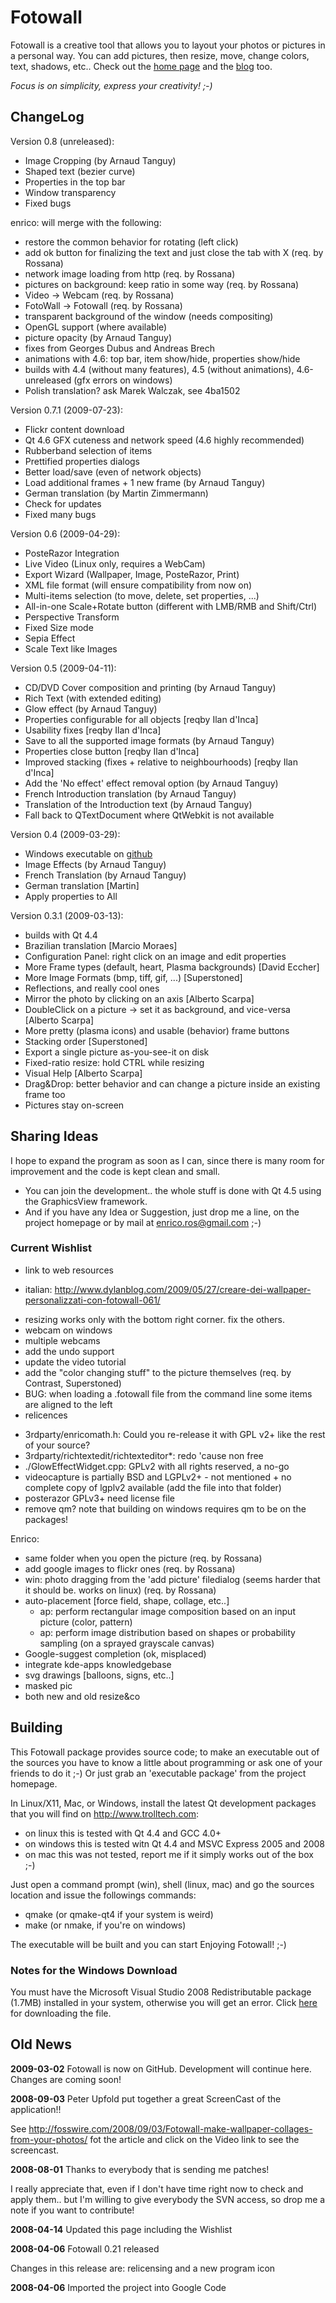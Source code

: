 Fotowall
========

Fotowall is a creative tool that allows you to layout your photos or pictures in a personal way. You can add pictures, then resize, move, change colors, text, shadows, etc..
Check out the [home page](http://code.google.com/p/Fotowall) and the [blog](https://enricoros.wordpress.com/tag/Fotowall) too.

*Focus is on simplicity, express your creativity! ;-)*

ChangeLog
---------

Version 0.8 (unreleased):
* Image Cropping (by Arnaud Tanguy)
* Shaped text (bezier curve)
* Properties in the top bar
* Window transparency
* Fixed bugs

enrico: will merge with the following:
* restore the common behavior for rotating (left click)
* add ok button for finalizing the text and just close the tab with X (req. by Rossana)
* network image loading from http (req. by Rossana)
* pictures on background: keep ratio in some way (req. by Rossana)
* Video -> Webcam (req. by Rossana)
* FotoWall -> Fotowall (req. by Rossana)
* transparent background of the window (needs compositing)
* OpenGL support (where available)
* picture opacity (by Arnaud Tanguy)
* fixes from Georges Dubus and Andreas Brech
* animations with 4.6: top bar, item show/hide, properties show/hide
* builds with 4.4 (without many features), 4.5 (without animations), 4.6-unreleased (gfx errors on windows)
* Polish translation? ask Marek Walczak, see 4ba1502

Version 0.7.1 (2009-07-23):

* Flickr content download
* Qt 4.6 GFX cuteness and network speed (4.6 highly recommended)
* Rubberband selection of items
* Prettified properties dialogs
* Better load/save (even of network objects)
* Load additional frames + 1 new frame (by Arnaud Tanguy)
* German translation (by Martin Zimmermann)
* Check for updates
* Fixed many bugs

Version 0.6 (2009-04-29):

* PosteRazor Integration
* Live Video (Linux only, requires a WebCam)
* Export Wizard (Wallpaper, Image, PosteRazor, Print)
* XML file format (will ensure compatibility from now on)
* Multi-items selection (to move, delete, set properties, ...)
* All-in-one Scale+Rotate button (different with LMB/RMB and Shift/Ctrl)
* Perspective Transform
* Fixed Size mode
* Sepia Effect
* Scale Text like Images

Version 0.5 (2009-04-11):

* CD/DVD Cover composition and printing (by Arnaud Tanguy)
* Rich Text (with extended editing)
* Glow effect (by Arnaud Tanguy)
* Properties configurable for all objects [reqby Ilan d'Inca]
* Usability fixes [reqby Ilan d'Inca]
* Save to all the supported image formats (by Arnaud Tanguy)
* Properties close button [reqby Ilan d'Inca]
* Improved stacking (fixes + relative to neighbourhoods) [reqby Ilan d'Inca]
* Add the 'No effect' effect removal option (by Arnaud Tanguy)
* French Introduction translation (by Arnaud Tanguy)
* Translation of the Introduction text (by Arnaud Tanguy)
* Fall back to QTextDocument where QtWebkit is not available

Version 0.4 (2009-03-29):

* Windows executable on [github](http://github.com/enricoros/Fotowall/downloads)
* Image Effects (by Arnaud Tanguy)
* French Translation (by Arnaud Tanguy)
* German translation [Martin]
* Apply properties to All

Version 0.3.1 (2009-03-13):

* builds with Qt 4.4
* Brazilian translation [Marcio Moraes]
* Configuration Panel: right click on an image and edit properties
* More Frame types (default, heart, Plasma backgrounds) [David Eccher]
* More Image Formats (bmp, tiff, gif, ...) [Superstoned]
* Reflections, and really cool ones
* Mirror the photo by clicking on an axis [Alberto Scarpa]
* DoubleClick on a picture -> set it as background, and vice-versa [Alberto Scarpa]
* More pretty (plasma icons) and usable (behavior) frame buttons
* Stacking order [Superstoned]
* Export a single picture as-you-see-it on disk
* Fixed-ratio resize: hold CTRL while resizing
* Visual Help [Alberto Scarpa]
* Drag&Drop: better behavior and can change a picture inside an existing frame too
* Pictures stay on-screen


Sharing Ideas
-------------

I hope to expand the program as soon as I can, since there is many room for improvement and the code is kept clean and small.

- You can join the development.. the whole stuff is done with Qt 4.5 using the
  GraphicsView framework.
- And if you have any Idea or Suggestion, just drop me a line, on the project
  homepage or by mail at  enrico.ros@gmail.com ;-)

### Current Wishlist
* link to web resources
 - italian: http://www.dylanblog.com/2009/05/27/creare-dei-wallpaper-personalizzati-con-fotowall-061/
* resizing works only with the bottom right corner. fix the others.
* webcam on windows
* multiple webcams
* add the undo support
* update the video tutorial
* add the "color changing stuff" to the picture themselves (req. by Contrast, Superstoned)
* BUG: when loading a .fotowall file from the command line some items are aligned to the left
* relicences
 - 3rdparty/enricomath.h: Could you re-release it with GPL v2+ like the rest of your source?
 - 3rdparty/richtextedit/richtexteditor*: redo 'cause non free
 - ./GlowEffectWidget.cpp: GPLv2 with all rights reserved, a no-go
 - videocapture is partially BSD and LGPLv2+ - not mentioned + no complete copy of lgplv2 available (add the file into that folder)
 - posterazor GPLv3+ need license file
 - remove qm? note that building on windows requires qm to be on the packages!

Enrico:
* same folder when you open the picture (req. by Rossana)
* add google images to flickr ones (req. by Rossana)
* win: photo dragging from the 'add picture' filedialog (seems harder that it should be. works on linux) (req. by Rossana)
* auto-placement [force field, shape, collage, etc..]
  * ap: perform rectangular image composition based on an input picture (color, pattern)
  * ap: perform image distribution based on shapes or probability sampling (on a sprayed grayscale canvas)
* Google-suggest completion (ok, misplaced)
* integrate kde-apps knowledgebase
* svg drawings [balloons, signs, etc..]
* masked pic
* both new and old resize&co


Building
--------

This Fotowall package provides source code; to make an executable out of the
sources you have to know a little about programming or ask one of your friends
to do it ;-) Or just grab an 'executable package' from the project homepage.

In Linux/X11, Mac, or Windows, install the latest Qt development packages that
you will find on http://www.trolltech.com:

- on linux this is tested with Qt 4.4 and GCC 4.0+
- on windows this is tested witn Qt 4.4 and MSVC Express 2005 and 2008
- on mac this was not tested, report me if it simply works out of the box ;-)

Just open a command prompt (win), shell (linux, mac) and go the sources
location and issue the followings commands:

- qmake  (or qmake-qt4 if your system is weird)
- make   (or nmake, if you're on windows)

The executable will be built and you can start Enjoying Fotowall! ;-)

### Notes for the Windows Download

You must have the Microsoft Visual Studio 2008 Redistributable package (1.7MB) installed in your system, otherwise you will get an error.
Click [here](http://www.microsoft.com/downloads/details.aspx?familyid=9B2DA534-3E03-4391-8A4D-074B9F2BC1BF) for downloading the file.


Old News
--------

**2009-03-02** Fotowall is now on GitHub. Development will continue here. Changes are coming soon!

**2008-09-03** Peter Upfold put together a great ScreenCast of the application!!

See http://fosswire.com/2008/09/03/Fotowall-make-wallpaper-collages-from-your-photos/ fot the article and click on the Video link to see the screencast.

**2008-08-01** Thanks to everybody that is sending me patches!

I really appreciate that, even if I don't have time right now to check and apply them.. but I'm willing to give everybody the SVN access, so drop me a note if you want to contribute!

**2008-04-14** Updated this page including the Wishlist

**2008-04-06** Fotowall 0.21 released

Changes in this release are: relicensing and a new program icon

**2008-04-06** Imported the project into Google Code
